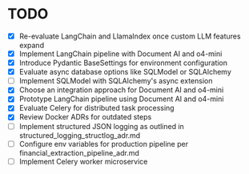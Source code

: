 # TODO

<!-- Add new tasks here using the format `- [ ] description` -->
- [x] Re-evaluate LangChain and LlamaIndex once custom LLM features expand
- [x] Implement LangChain pipeline with Document AI and o4-mini
- [x] Introduce Pydantic BaseSettings for environment configuration
- [x] Evaluate async database options like SQLModel or SQLAlchemy
- [ ] Implement SQLModel with SQLAlchemy's async extension
- [x] Choose an integration approach for Document AI and o4-mini
- [x] Prototype LangChain pipeline using Document AI and o4-mini
- [x] Evaluate Celery for distributed task processing
- [x] Review Docker ADRs for outdated steps
- [ ] Implement structured JSON logging as outlined in structured_logging_structlog_adr.md
- [ ] Configure env variables for production pipeline per financial_extraction_pipeline_adr.md
- [ ] Implement Celery worker microservice
